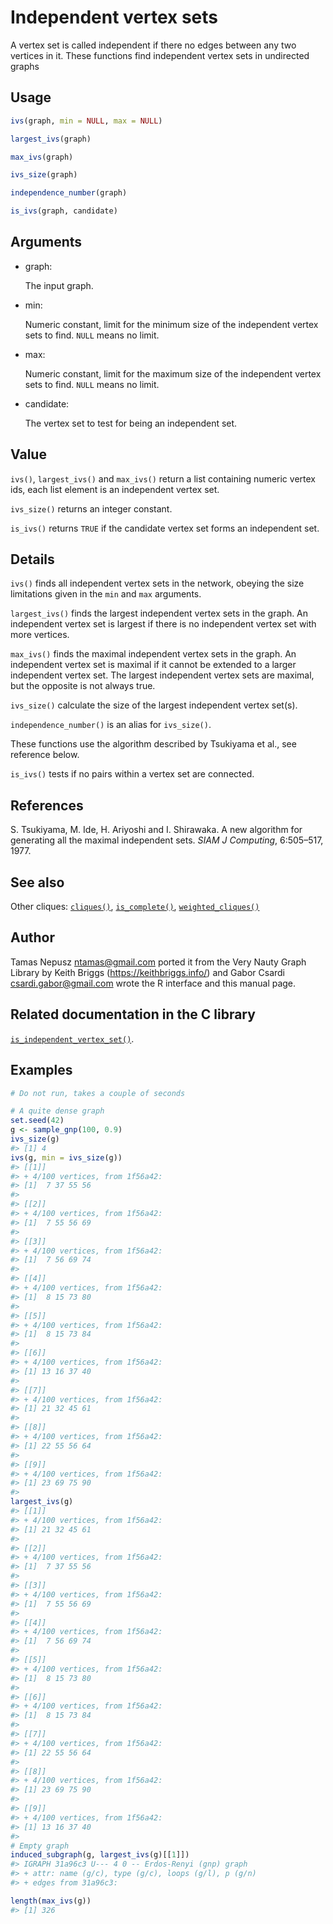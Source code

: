 # Independent vertex sets

A vertex set is called independent if there no edges between any two
vertices in it. These functions find independent vertex sets in
undirected graphs

## Usage

``` r
ivs(graph, min = NULL, max = NULL)

largest_ivs(graph)

max_ivs(graph)

ivs_size(graph)

independence_number(graph)

is_ivs(graph, candidate)
```

## Arguments

- graph:

  The input graph.

- min:

  Numeric constant, limit for the minimum size of the independent vertex
  sets to find. `NULL` means no limit.

- max:

  Numeric constant, limit for the maximum size of the independent vertex
  sets to find. `NULL` means no limit.

- candidate:

  The vertex set to test for being an independent set.

## Value

`ivs()`, `largest_ivs()` and `max_ivs()` return a list containing
numeric vertex ids, each list element is an independent vertex set.

`ivs_size()` returns an integer constant.

`is_ivs()` returns `TRUE` if the candidate vertex set forms an
independent set.

## Details

`ivs()` finds all independent vertex sets in the network, obeying the
size limitations given in the `min` and `max` arguments.

`largest_ivs()` finds the largest independent vertex sets in the graph.
An independent vertex set is largest if there is no independent vertex
set with more vertices.

`max_ivs()` finds the maximal independent vertex sets in the graph. An
independent vertex set is maximal if it cannot be extended to a larger
independent vertex set. The largest independent vertex sets are maximal,
but the opposite is not always true.

`ivs_size()` calculate the size of the largest independent vertex
set(s).

`independence_number()` is an alias for `ivs_size()`.

These functions use the algorithm described by Tsukiyama et al., see
reference below.

`is_ivs()` tests if no pairs within a vertex set are connected.

## References

S. Tsukiyama, M. Ide, H. Ariyoshi and I. Shirawaka. A new algorithm for
generating all the maximal independent sets. *SIAM J Computing*,
6:505–517, 1977.

## See also

Other cliques: [`cliques()`](https://r.igraph.org/reference/cliques.md),
[`is_complete()`](https://r.igraph.org/reference/is_complete.md),
[`weighted_cliques()`](https://r.igraph.org/reference/weighted_cliques.md)

## Author

Tamas Nepusz <ntamas@gmail.com> ported it from the Very Nauty Graph
Library by Keith Briggs (<https://keithbriggs.info/>) and Gabor Csardi
<csardi.gabor@gmail.com> wrote the R interface and this manual page.

## Related documentation in the C library

[`is_independent_vertex_set()`](https://igraph.org/c/html/latest/igraph-Cliques.html#igraph_is_independent_vertex_set).

## Examples

``` r
# Do not run, takes a couple of seconds

# A quite dense graph
set.seed(42)
g <- sample_gnp(100, 0.9)
ivs_size(g)
#> [1] 4
ivs(g, min = ivs_size(g))
#> [[1]]
#> + 4/100 vertices, from 1f56a42:
#> [1]  7 37 55 56
#> 
#> [[2]]
#> + 4/100 vertices, from 1f56a42:
#> [1]  7 55 56 69
#> 
#> [[3]]
#> + 4/100 vertices, from 1f56a42:
#> [1]  7 56 69 74
#> 
#> [[4]]
#> + 4/100 vertices, from 1f56a42:
#> [1]  8 15 73 80
#> 
#> [[5]]
#> + 4/100 vertices, from 1f56a42:
#> [1]  8 15 73 84
#> 
#> [[6]]
#> + 4/100 vertices, from 1f56a42:
#> [1] 13 16 37 40
#> 
#> [[7]]
#> + 4/100 vertices, from 1f56a42:
#> [1] 21 32 45 61
#> 
#> [[8]]
#> + 4/100 vertices, from 1f56a42:
#> [1] 22 55 56 64
#> 
#> [[9]]
#> + 4/100 vertices, from 1f56a42:
#> [1] 23 69 75 90
#> 
largest_ivs(g)
#> [[1]]
#> + 4/100 vertices, from 1f56a42:
#> [1] 21 32 45 61
#> 
#> [[2]]
#> + 4/100 vertices, from 1f56a42:
#> [1]  7 37 55 56
#> 
#> [[3]]
#> + 4/100 vertices, from 1f56a42:
#> [1]  7 55 56 69
#> 
#> [[4]]
#> + 4/100 vertices, from 1f56a42:
#> [1]  7 56 69 74
#> 
#> [[5]]
#> + 4/100 vertices, from 1f56a42:
#> [1]  8 15 73 80
#> 
#> [[6]]
#> + 4/100 vertices, from 1f56a42:
#> [1]  8 15 73 84
#> 
#> [[7]]
#> + 4/100 vertices, from 1f56a42:
#> [1] 22 55 56 64
#> 
#> [[8]]
#> + 4/100 vertices, from 1f56a42:
#> [1] 23 69 75 90
#> 
#> [[9]]
#> + 4/100 vertices, from 1f56a42:
#> [1] 13 16 37 40
#> 
# Empty graph
induced_subgraph(g, largest_ivs(g)[[1]])
#> IGRAPH 31a96c3 U--- 4 0 -- Erdos-Renyi (gnp) graph
#> + attr: name (g/c), type (g/c), loops (g/l), p (g/n)
#> + edges from 31a96c3:

length(max_ivs(g))
#> [1] 326
```
